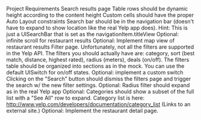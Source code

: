 Project Requirements
Search results page
Table rows should be dynamic height according to the content height
Custom cells should have the proper Auto Layout constraints
Search bar should be in the navigation bar (doesn't have to expand to show location like the real Yelp app does).
Hint: This is just a UISearchBar that is set as the navigationItem.titleView
Optional: infinite scroll for restaurant results
Optional: Implement map view of restaurant results
Filter page. Unfortunately, not all the filters are supported in the Yelp API.
The filters you should actually have are: category, sort (best match, distance, highest rated), radius (meters), deals (on/off).
The filters table should be organized into sections as in the mock.
You can use the default UISwitch for on/off states. Optional: implement a custom switch
Clicking on the "Search" button should dismiss the filters page and trigger the search w/ the new filter settings.
Optional: Radius filter should expand as in the real Yelp app
Optional: Categories should show a subset of the full list with a "See All" row to expand. Category list is here: http://www.yelp.com/developers/documentation/category_list (Links to an external site.)
Optional: Implement the restaurant detail page.

